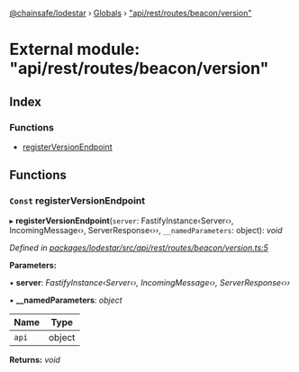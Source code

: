 [@chainsafe/lodestar](../README.md) › [Globals](../globals.md) › ["api/rest/routes/beacon/version"](_api_rest_routes_beacon_version_.md)

# External module: "api/rest/routes/beacon/version"

## Index

### Functions

* [registerVersionEndpoint](_api_rest_routes_beacon_version_.md#const-registerversionendpoint)

## Functions

### `Const` registerVersionEndpoint

▸ **registerVersionEndpoint**(`server`: FastifyInstance‹Server‹›, IncomingMessage‹›, ServerResponse‹››, `__namedParameters`: object): *void*

*Defined in [packages/lodestar/src/api/rest/routes/beacon/version.ts:5](https://github.com/ChainSafe/lodestar/blob/ee8ffa456/packages/lodestar/src/api/rest/routes/beacon/version.ts#L5)*

**Parameters:**

▪ **server**: *FastifyInstance‹Server‹›, IncomingMessage‹›, ServerResponse‹››*

▪ **__namedParameters**: *object*

Name | Type |
------ | ------ |
`api` | object |

**Returns:** *void*
